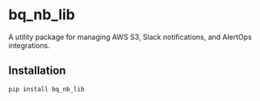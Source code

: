 # bq_nb_lib

A utility package for managing AWS S3, Slack notifications, and AlertOps integrations.

## Installation

```bash
pip install bq_nb_lib
